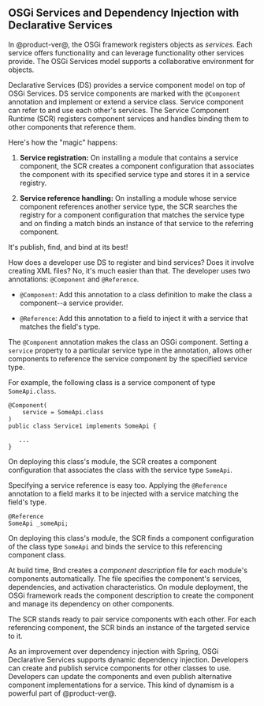## OSGi Services and Dependency Injection with Declarative Services [](id=osgi-services-and-dependency-injection-with-declarative-services)

In @product-ver@, the OSGi framework registers objects as *services*. Each service
offers functionality and can leverage functionality other services provide. The
OSGi Services model supports a collaborative environment for objects.

Declarative Services (DS) provides a service component model on top of OSGi
Services. DS service components are marked with the `@Component` annotation and
implement or extend a service class. Service component can refer to and use each
other's services. The Service Component Runtime (SCR) registers component
services and handles binding them to other components that reference them.

Here's how the "magic" happens:

1.  **Service registration:** On installing a module that contains a
    service component, the SCR creates a component configuration that associates
    the component with its specified service type and stores it in a service
    registry.

2.  **Service reference handling:** On installing a module whose service
    component references another service type, the SCR searches the registry for
    a component configuration that matches the service type and on finding a
    match binds an instance of that service to the referring component.

It's publish, find, and bind at its best!

How does a developer use DS to register and bind services? Does it involve
creating XML files? No, it's much easier than that. The developer uses two
annotations: `@Component` and `@Reference`.

-  `@Component`: Add this annotation to a class definition to make the class a
    component--a service provider. 

-  `@Reference`: Add this annotation to a field to inject it with a service that
    matches the field's type. 

The `@Component` annotation makes the class an OSGi component. Setting a
`service` property to a particular service type in the annotation, allows other
components to reference the service component by the specified service type.

For example, the following class is a service component of type `SomeApi.class`.

    @Component(
        service = SomeApi.class
    )
    public class Service1 implements SomeApi {

       ...
    }

On deploying this class's module, the SCR creates a component configuration that
associates the class with the service type `SomeApi`.

Specifying a service reference is easy too. Applying the `@Reference` annotation
to a field marks it to be injected with a service matching the field's type.

    @Reference
    SomeApi _someApi;

On deploying this class's module, the SCR finds a component configuration of the
class type `SomeApi` and binds the service to this referencing component class.

At build time, Bnd creates a *component description* file for each module's
components automatically. The file specifies the component's services,
dependencies, and activation characteristics. On module deployment, the OSGi
framework reads the component description to create the component and manage its
dependency on other components.

The SCR stands ready to pair service components with each other. For each
referencing component, the SCR binds an instance of the targeted service to it.

As an improvement over dependency injection with Spring, OSGi Declarative
Services supports dynamic dependency injection. Developers can create and
publish service components for other classes to use. Developers can update the
components and even publish alternative component implementations for a service.
This kind of dynamism is a powerful part of @product-ver@.
